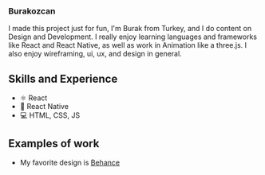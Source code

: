 
### Burakozcan
I made this project just for fun, 
I'm Burak from Turkey, and I do content on Design and Development. I really enjoy learning languages and frameworks like React and React Native, as well as work in Animation like a three.js. I also enjoy wireframing, ui, ux, and design in general.

## Skills and Experience  
- ⚛ React   
- 📱 React Native 
- 💻 HTML, CSS, JS

## Examples of work 
 - My favorite design is [Behance](https://www.behance.net/burrakozcaan)
